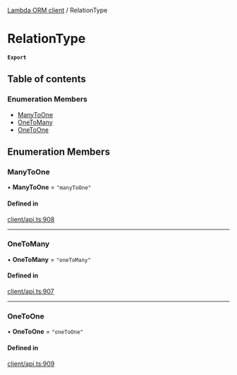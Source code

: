 [Lambda ORM client](../README.md) / RelationType

# RelationType

**`Export`**

## Table of contents

### Enumeration Members

- [ManyToOne](RelationType.md#manytoone)
- [OneToMany](RelationType.md#onetomany)
- [OneToOne](RelationType.md#onetoone)

## Enumeration Members

### ManyToOne

• **ManyToOne** = ``"manyToOne"``

#### Defined in

[client/api.ts:908](https://github.com/FlavioLionelRita/lambdaorm-client-node/blob/de616fb/src/lib/client/api.ts#L908)

___

### OneToMany

• **OneToMany** = ``"oneToMany"``

#### Defined in

[client/api.ts:907](https://github.com/FlavioLionelRita/lambdaorm-client-node/blob/de616fb/src/lib/client/api.ts#L907)

___

### OneToOne

• **OneToOne** = ``"oneToOne"``

#### Defined in

[client/api.ts:909](https://github.com/FlavioLionelRita/lambdaorm-client-node/blob/de616fb/src/lib/client/api.ts#L909)
